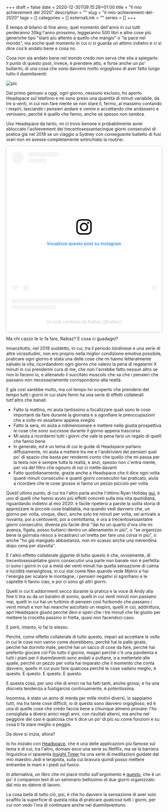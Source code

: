 +++ 
draft = false
date = 2020-12-30T09:15:28+01:00
title = "Il mio achievement del 2020"
description = ""
slug = "il-mio-achievement-del-2020" 
tags = []
categories = []
externalLink = ""
series = []
+++

È tempo di bilanci di fine anno, quel momento dell'anno in cui tutti perderanno 30kg l'anno prossimo, leggeranno 500 libri e altre cose più generiche tipo "starò più attento a quello che mangio" o "la pace nel mondo", ma anche quel momento in cui ci si guarda un attimo indietro e ci si dice cos'è andato bene e cosa no.

Cosa non sia andato bene nel mondo credo non serva che stia a spiegarlo: il punto di questo post, invece, è prendere atto, e forse anche un po' bullarmi, di una cosa che sono davvero molto orgoglioso di aver fatto lungo tutto il duemilaventi:

![pic](/images/headspace.png#center)

Dal primo gennaio a oggi, ogni giorno, nessuno escluso, ho aperto Headspace sul telefono e mi sono preso una quantità di minuti variabile, da tre a venti, in cui non fare niente se non stare lì, fermo, al massimo contando i respiri, lasciando i pensieri andare e venire e accettando che andassero e venissero, perché è quello che fanno, anche se spesso non sembra.

Uso Headspace da tanto, mi ci trovo benone e probabilmente avrei sbloccato l'achievement dei trecentosessantacinque giorni consecutivi di pratica già nel 2018 se un viaggio a Sydney con conseguente balletto di fusi orari non mi avesse completamente sminchiato la routine:

<div align="center">
<blockquote class="instagram-media" data-instgrm-captioned data-instgrm-permalink="https://www.instagram.com/p/Bwd6rN1lr8p/?utm_source=ig_embed&amp;utm_campaign=loading" data-instgrm-version="13" style=" background:#FFF; border:0; border-radius:3px; box-shadow:0 0 1px 0 rgba(0,0,0,0.5),0 1px 10px 0 rgba(0,0,0,0.15); margin: 1px auto; max-width:540px; min-width:326px; padding:0; width:99.375%; width:-webkit-calc(100% - 2px); width:calc(100% - 2px);"><div style="padding:16px;"> <a href="https://www.instagram.com/p/Bwd6rN1lr8p/?utm_source=ig_embed&amp;utm_campaign=loading" style=" background:#FFFFFF; line-height:0; padding:0 0; text-align:center; text-decoration:none; width:100%;" target="_blank"> <div style=" display: flex; flex-direction: row; align-items: center;"> <div style="background-color: #F4F4F4; border-radius: 50%; flex-grow: 0; height: 40px; margin-right: 14px; width: 40px;"></div> <div style="display: flex; flex-direction: column; flex-grow: 1; justify-content: center;"> <div style=" background-color: #F4F4F4; border-radius: 4px; flex-grow: 0; height: 14px; margin-bottom: 6px; width: 100px;"></div> <div style=" background-color: #F4F4F4; border-radius: 4px; flex-grow: 0; height: 14px; width: 60px;"></div></div></div><div style="padding: 19% 0;"></div> <div style="display:block; height:50px; margin:0 auto 12px; width:50px;"><svg width="50px" height="50px" viewBox="0 0 60 60" version="1.1" xmlns="https://www.w3.org/2000/svg" xmlns:xlink="https://www.w3.org/1999/xlink"><g stroke="none" stroke-width="1" fill="none" fill-rule="evenodd"><g transform="translate(-511.000000, -20.000000)" fill="#000000"><g><path d="M556.869,30.41 C554.814,30.41 553.148,32.076 553.148,34.131 C553.148,36.186 554.814,37.852 556.869,37.852 C558.924,37.852 560.59,36.186 560.59,34.131 C560.59,32.076 558.924,30.41 556.869,30.41 M541,60.657 C535.114,60.657 530.342,55.887 530.342,50 C530.342,44.114 535.114,39.342 541,39.342 C546.887,39.342 551.658,44.114 551.658,50 C551.658,55.887 546.887,60.657 541,60.657 M541,33.886 C532.1,33.886 524.886,41.1 524.886,50 C524.886,58.899 532.1,66.113 541,66.113 C549.9,66.113 557.115,58.899 557.115,50 C557.115,41.1 549.9,33.886 541,33.886 M565.378,62.101 C565.244,65.022 564.756,66.606 564.346,67.663 C563.803,69.06 563.154,70.057 562.106,71.106 C561.058,72.155 560.06,72.803 558.662,73.347 C557.607,73.757 556.021,74.244 553.102,74.378 C549.944,74.521 548.997,74.552 541,74.552 C533.003,74.552 532.056,74.521 528.898,74.378 C525.979,74.244 524.393,73.757 523.338,73.347 C521.94,72.803 520.942,72.155 519.894,71.106 C518.846,70.057 518.197,69.06 517.654,67.663 C517.244,66.606 516.755,65.022 516.623,62.101 C516.479,58.943 516.448,57.996 516.448,50 C516.448,42.003 516.479,41.056 516.623,37.899 C516.755,34.978 517.244,33.391 517.654,32.338 C518.197,30.938 518.846,29.942 519.894,28.894 C520.942,27.846 521.94,27.196 523.338,26.654 C524.393,26.244 525.979,25.756 528.898,25.623 C532.057,25.479 533.004,25.448 541,25.448 C548.997,25.448 549.943,25.479 553.102,25.623 C556.021,25.756 557.607,26.244 558.662,26.654 C560.06,27.196 561.058,27.846 562.106,28.894 C563.154,29.942 563.803,30.938 564.346,32.338 C564.756,33.391 565.244,34.978 565.378,37.899 C565.522,41.056 565.552,42.003 565.552,50 C565.552,57.996 565.522,58.943 565.378,62.101 M570.82,37.631 C570.674,34.438 570.167,32.258 569.425,30.349 C568.659,28.377 567.633,26.702 565.965,25.035 C564.297,23.368 562.623,22.342 560.652,21.575 C558.743,20.834 556.562,20.326 553.369,20.18 C550.169,20.033 549.148,20 541,20 C532.853,20 531.831,20.033 528.631,20.18 C525.438,20.326 523.257,20.834 521.349,21.575 C519.376,22.342 517.703,23.368 516.035,25.035 C514.368,26.702 513.342,28.377 512.574,30.349 C511.834,32.258 511.326,34.438 511.181,37.631 C511.035,40.831 511,41.851 511,50 C511,58.147 511.035,59.17 511.181,62.369 C511.326,65.562 511.834,67.743 512.574,69.651 C513.342,71.625 514.368,73.296 516.035,74.965 C517.703,76.634 519.376,77.658 521.349,78.425 C523.257,79.167 525.438,79.673 528.631,79.82 C531.831,79.965 532.853,80.001 541,80.001 C549.148,80.001 550.169,79.965 553.369,79.82 C556.562,79.673 558.743,79.167 560.652,78.425 C562.623,77.658 564.297,76.634 565.965,74.965 C567.633,73.296 568.659,71.625 569.425,69.651 C570.167,67.743 570.674,65.562 570.82,62.369 C570.966,59.17 571,58.147 571,50 C571,41.851 570.966,40.831 570.82,37.631"></path></g></g></g></svg></div><div style="padding-top: 8px;"> <div style=" color:#3897f0; font-family:Arial,sans-serif; font-size:14px; font-style:normal; font-weight:550; line-height:18px;"> Visualizza questo post su Instagram</div></div><div style="padding: 12.5% 0;"></div> <div style="display: flex; flex-direction: row; margin-bottom: 14px; align-items: center;"><div> <div style="background-color: #F4F4F4; border-radius: 50%; height: 12.5px; width: 12.5px; transform: translateX(0px) translateY(7px);"></div> <div style="background-color: #F4F4F4; height: 12.5px; transform: rotate(-45deg) translateX(3px) translateY(1px); width: 12.5px; flex-grow: 0; margin-right: 14px; margin-left: 2px;"></div> <div style="background-color: #F4F4F4; border-radius: 50%; height: 12.5px; width: 12.5px; transform: translateX(9px) translateY(-18px);"></div></div><div style="margin-left: 8px;"> <div style=" background-color: #F4F4F4; border-radius: 50%; flex-grow: 0; height: 20px; width: 20px;"></div> <div style=" width: 0; height: 0; border-top: 2px solid transparent; border-left: 6px solid #f4f4f4; border-bottom: 2px solid transparent; transform: translateX(16px) translateY(-4px) rotate(30deg)"></div></div><div style="margin-left: auto;"> <div style=" width: 0px; border-top: 8px solid #F4F4F4; border-right: 8px solid transparent; transform: translateY(16px);"></div> <div style=" background-color: #F4F4F4; flex-grow: 0; height: 12px; width: 16px; transform: translateY(-4px);"></div> <div style=" width: 0; height: 0; border-top: 8px solid #F4F4F4; border-left: 8px solid transparent; transform: translateY(-4px) translateX(8px);"></div></div></div> <div style="display: flex; flex-direction: column; flex-grow: 1; justify-content: center; margin-bottom: 24px;"> <div style=" background-color: #F4F4F4; border-radius: 4px; flex-grow: 0; height: 14px; margin-bottom: 6px; width: 224px;"></div> <div style=" background-color: #F4F4F4; border-radius: 4px; flex-grow: 0; height: 14px; width: 144px;"></div></div></a><p style=" color:#c9c8cd; font-family:Arial,sans-serif; font-size:14px; line-height:17px; margin-bottom:0; margin-top:8px; overflow:hidden; padding:8px 0 7px; text-align:center; text-overflow:ellipsis; white-space:nowrap;"><a href="https://www.instagram.com/p/Bwd6rN1lr8p/?utm_source=ig_embed&amp;utm_campaign=loading" style=" color:#c9c8cd; font-family:Arial,sans-serif; font-size:14px; font-style:normal; font-weight:normal; line-height:17px; text-decoration:none;" target="_blank">Un post condiviso da Raibaz (@raibaz)</a></p></div></blockquote> <script async src="//www.instagram.com/embed.js"></script>
</div>

Ma chi cazzo te lo fa fare, Raibaz? E cosa ci guadagni?

Innanzitutto, nel 2018 suddetto, in cui, tra il periodo londinese e una serie di altre vicissitudini, non ero proprio nella miglior condizione emotiva possibile, praticare ogni giorno è stata una delle cose che mi hanno letteralmente salvato la vita, ricordandomi ogni giorno che valevo la pena di regalarmi X minuti in cui prendermi cura di me, che non l'avrebbe fatto nessun altro se non lo facevo io, e allenando il succitato muscolo che sa che i pensieri che passano non necessariamente corrispondono alla realtà.

E già così sarebbe molto, ma col tempo ho scoperto che prendersi del tempo tutti i giorni in cui stare fermi ha una serie di effetti collaterali tutt'altro che banali:
* Fatto la mattina, mi aiuta tantissimo a focalizzare quali sono le cose importanti da fare durante la giornata e a sgonfiare le preoccupazioni che a volte mi assaltano appena sveglio
* Fatto la sera, mi aiuta a ridimensionare e mettere nella giusta prospettiva le cose che sono successe durante il giorno appena trascorso
* Mi aiuta a ricordarmi tutti i giorni che vale la pena farsi un regalo di quelli che fanno bene
* In generale, ed è un tema di cui le guide di Headspace parlano diffusamente, mi aiuta a mettere tra me e l'andirivieni dei pensieri quel po' di spazio che basta per rendermi conto che quello che mi passa per la testa non è sempre tutta la realtà, e anzi, spesso non c'entra niente, per via del filtro che ognuno di noi ci mette davanti
* Fatto quotidianamente, grazie anche a Headspace che ti dice ogni volta quanti minuti consecutivi e quanti giorni consecutivi hai praticato, aiuta a ricordare che le cose grosse si fanno un pezzo piccolo per volta

Quest'ultimo punto, di cui tra l'altro parla anche l'ottimo Ryan Holiday [qui](https://ryanholiday.net/habits-2021/), è uno di quelli che hanno avuto più effetti concreti sulla mia vita quotidiana, riguardando indietro al mio 2020: è facile ripetersi a parole la solita storia di apprezzare le piccole cose blablabla, ma quando vedi davvero che, un giorno per volta, cinque, dieci, anche solo tre minuti per volta, sei arrivato a novanta, poi a centoventi, poi a centottanta, e ora a trecentosessantatre giorni consecutivi, diventa più facile dirsi "dai ho un quarto d'ora che mi avanza, figata, posso buttarci dentro un allenamento in più", o "se organizzo bene la giornata riesco a incastrarci un'oretta per fare una corsa in più", o anche "ho già mangiato abbastanza, non mi scasso anche una merendina dopo cena per stavolta".

E l'altro effetto collaterale _gigante_ di tutto questo è che, ovviamente, di trecentosessantatre giorni consecutivi una parte non banale non è perfetta: ci sono i giorni in cui a metà dei venti minuti hai quella sensazione di calma e lucidità meravigliosa, in cui stai come Neo quando vede Matrix e hai l'energia per scalare le montagne, i pensieri negativi si sgonfiano e le caprette ti fanno ciao, e poi ci sono gli altri giorni.

Quelli in cui ti addormenti secco durante la pratica e la voce di Andy alla fine ti tira su da un baratro di sonno, quelli in cui venti minuti non passano mai, quelli in cui hai un turbinio di pensieri così furibondo che passano i venti minuti e non hai neanche ascoltato un respiro, quelli in cui, addirittura, apri Headspace giusto perché devi e speri che i tre minuti che fai giusto per mettere la crocetta passino in fretta, quasi non facendoci caso.

E però, intanto, lo fai lo stesso.

Perché, come effetto collaterale di tutto questo, impari ad accettare le volte in cui le cose non vanno come dovrebbero, perché hai le palle girate, perché hai dormito male, perché hai un sacco di cose da fare, perché hai preferito giocare col Filo tutto il giorno, magari perché c'è una pandemia e tutti i piani per il duemilaventi sono andati a puttane, e a mettertele alle spalle, perché un pezzo per volta hai imparato che il momento che conta davvero, quello in cui puoi fare qualcosa perché le cose vadano meglio, è questo. E questo. E questo. E questo.

E questa cosa, per uno che di errori ne ha fatti tanti, anche grossi, e ha una discreta tendenza a fustigarcisi continuamente, è potentissima.

Insomma, è stato un anno di merda per mille motivi diversi, lo sappiamo tutti, ma tra tante cose difficili, io di questa sono davvero orgoglioso, ed è una di quelle cose che credo faccia bene a chiunque almeno provare: l'ho consigliata a diversi amici negli anni, con risultati alterni, ma anche nel peggiore dei casi è qualcosa che ti dice un po' di più su come funzioni e su cosa ti fa stare meglio o peggio.

Da dove si inizia, allora?

Io ho iniziato con [Headspace](https://www.headspace.com/), che è una delle applicazioni più famose sul tema e di cui, tra l'altro, domani esce una serie su Netflix, ma se la barriera linguistica vi spaventa [Insight Timer](https://insighttimer.com/andreabassanini) ha una serie di meditazioni guidate dal mio maestro Jedi e terapista, sulla cui bravura quindi posso mettere entrambe le mani e i piedi sul fuoco.

In alternativa, un libro che mi piace molto sull'argomento è [questo](https://www.amazon.it/Search-Inside-Yourself-Unexpected-Achieving/dp/0062116932/ref=sxts_sxwds-bia-wc-nc-drs1_0?__mk_it_IT=%C3%85M%C3%85%C5%BD%C3%95%C3%91&cv_ct_cx=search+inside+yourself&dchild=1&keywords=search+inside+yourself&pd_rd_i=0062116932&pd_rd_r=1e6fd544-fd5d-479d-aaca-2033b3469549&pd_rd_w=x8iP9&pd_rd_wg=L8Y2b&pf_rd_p=48179e35-3f5a-469c-b1ce-d10e5522940e&pf_rd_r=GRK6E0SHG80B7XX359KQ&psc=1&qid=1609318338&sr=1-1-606822b7-04c2-4c74-a611-acbe80e94641&tag=raibaz-21), che è un po' il companion text di un seminario bellissimo di due giorni organizzato dal mio ex datore di lavoro.

La cosa bella di tutto ciò, poi, è che ho davvero la sensazione di aver solo scalfito la superficie di questa roba di praticare _qualcosa_ tutti i giorni, per cui non vedo l'ora di continuare anche nel duemilaventuno.